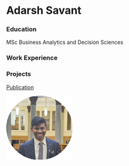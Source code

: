 # Adarsh Savant 

### Education
MSc Business Analytics and Decision Sciences

### Work Experience


### Projects
[Publication](https://pubs.aip.org/aip/acp/article-abstract/2766/1/020014/2894918/Design-and-development-of-helium-assisted?redirectedFrom=fulltext)

![Profile](/assets/circular_headshot.png)
